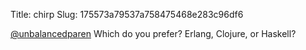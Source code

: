 Title: chirp
Slug: 175573a79537a758475468e283c96df6

<a href="http://twitter.com/unbalancedparen">@unbalancedparen</a> Which do you prefer? Erlang, Clojure, or Haskell?
